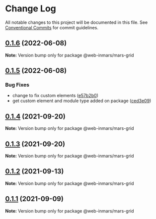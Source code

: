 # Change Log

All notable changes to this project will be documented in this file.
See [Conventional Commits](https://conventionalcommits.org) for commit guidelines.

## [0.1.6](https://github.com/MarsGotta/web-inmars/compare/@web-inmars/mars-grid@0.1.5...@web-inmars/mars-grid@0.1.6) (2022-06-08)

**Note:** Version bump only for package @web-inmars/mars-grid





## [0.1.5](https://github.com/MarsGotta/web-inmars/compare/@web-inmars/mars-grid@0.1.4...@web-inmars/mars-grid@0.1.5) (2022-06-08)


### Bug Fixes

* change to fix custom elements ([e57b2b0](https://github.com/MarsGotta/web-inmars/commit/e57b2b07b16b130e198123a318289491646c397c))
* get custom element and module type added on package ([ced3e09](https://github.com/MarsGotta/web-inmars/commit/ced3e095f33185232fcf7b02415cb1479316cd2a))





## [0.1.4](https://github.com/MarsGotta/web-inmars/compare/@web-inmars/mars-grid@0.1.3...@web-inmars/mars-grid@0.1.4) (2021-09-20)

**Note:** Version bump only for package @web-inmars/mars-grid





## [0.1.3](https://github.com/MarsGotta/web-inmars/compare/@web-inmars/mars-grid@0.1.2...@web-inmars/mars-grid@0.1.3) (2021-09-20)

**Note:** Version bump only for package @web-inmars/mars-grid





## [0.1.2](https://github.com/MarsGotta/web-inmars/compare/@web-inmars/mars-grid@0.1.1...@web-inmars/mars-grid@0.1.2) (2021-09-13)

**Note:** Version bump only for package @web-inmars/mars-grid





## [0.1.1](https://github.com/MarsGotta/web-inmars/compare/@web-inmars/mars-grid@0.1.0...@web-inmars/mars-grid@0.1.1) (2021-09-09)

**Note:** Version bump only for package @web-inmars/mars-grid
